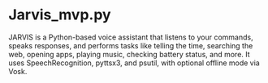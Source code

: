 # Jarvis_mvp.py
JARVIS is a Python-based voice assistant that listens to your commands, speaks responses, and performs tasks like telling the time, searching the web, opening apps, playing music, checking battery status, and more. It uses SpeechRecognition, pyttsx3, and psutil, with optional offline mode via Vosk.
